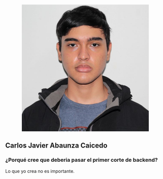 <p align="center"><a href="https://github.com/CyJavac" target="_blank"><img src="resources\images\mi-foto-perfil.JPG" width="400" alt="Mi Foto de Perfil"></a></p>



## Carlos Javier Abaunza Caicedo

### ¿Porqué cree que deberia pasar el primer corte de backend?

Lo que yo crea no es importante.